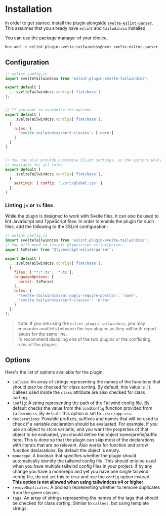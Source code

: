 # Installation

In order to get started, install the plugin alongside
[`svelte-eslint-parser`](https://github.com/sveltejs/eslint-plugin-svelte). This
assumes that you already have `eslint` and `tailwdincss` installed.

You can use the package manager of your choice.

```bash
bun add -d eslint-plugin-svelte-tailwindcss@next svelte-eslint-parser
```

## Configuration

```javascript
// eslint.config.js
import svelteTailwindcss from 'eslint-plugin-svelte-tailwindcss';

export default [
  ...svelteTailwindcss.configs['flat/base']
];


// If you want to customise the options
export default [
  ...svelteTailwindcss.configs['flat/base'],
  {
    rules: {
      'svelte-tailwindcss/sort-classes': ['warn']
    }
  }
]


// You can also provide customise ESLint settings, so the options would be
// available for all rules
export default [
  ...svelteTailwindcss.configs['flat/base'],
  {
    settings: { config: './src/global.css' }
  }
]
```

### Linting `js` or `ts` files

While the plugin is designed to work with Svelte files, it can also be used to
lint JavaScript and TypeScript files. In order to enable the plugin for such
files, add  the following to the ESLint configuration:

```js
// eslint.config.js
import svelteTailwindcss from 'eslint-plugin-svelte-tailwindcss';
// You will need to install @typescript-eslint/parser
import tsParser from '@typescript-eslint/parser';

export default [
  ...svelteTailwindcss.configs['flat/base'],
  {
    files: ['**/*.ts', '*.ts'],
    languageOptions: {
      parser: tsParser
    },
    rules: {
      'svelte-tailwindcss/at-apply-require-postcss': 'warn',
      'svelte-tailwindcss/sort-classes': 'error'
    }
  }
];
```

> Note: If you are using the `eslint-plugin-tailwindcss`, you may encounter
> conflicts between the two plugins as they will both report issues for the same
> line.  
> I'd recommend disabling one of the two plugins or the conflicting rules of the
> plugins.

## Options

Here's the list of options available for the plugin:

- `callees`: An array of strings representing the names of the functions that
  should _also_ be checked for class sorting. By default, this value is `[]`.
  Callees used inside the `class` attribute are also checked for class sorting.
- `config`: A string representing the path of the Tailwind config file. By
  default checks the value from the `loadConfig` function provided from
  `tailwindcss`.
  By `default` this option is set to `./src/app.css`.
- `declarations`: Possible prefixes, suffixes and names that will be used to
  check if a variable declaration should be evaluated. For example, if you use an
  object to store variants, and you want the properties of that object to be
  evaluated, you should define the object name/prefix/suffix here. This is done so
  that the plugin can skip most of the declarations with literals that are no
  relevant. Also works for function and arrow function declarations. By default
  the object is empty.
- `monorepo`: A boolean that specifies whether the plugin should automatically
  identify the tailwind config file. This should only be used when you have
  multiple tailwind config files in your project. If by any change you have a
  monorepo and yet you have one single tailwind config file, do not set this to
  `true` and use the `config` option instead. **This option is not allowed when
  using tailwindcss v4 or higher**
- `removeDuplicates`: A boolean representing whether to remove duplicates from
  the given classes.
- `tags`: An array of strings representing the names of the tags that should be
  checked for class sorting. Similar to `callees`, but using template strings.

